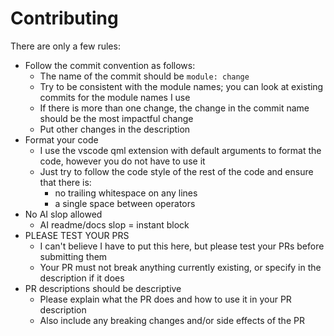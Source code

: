 # Contributing

There are only a few rules:
- Follow the commit convention as follows:
  - The name of the commit should be `module: change`
  - Try to be consistent with the module names; you can look at existing commits for the module names I use
  - If there is more than one change, the change in the commit name should be the most impactful change
  - Put other changes in the description
- Format your code
  - I use the vscode qml extension with default arguments to format the code, however you do not have to use it
  - Just try to follow the code style of the rest of the code and ensure that there is:
    - no trailing whitespace on any lines
    - a single space between operators
- No AI slop allowed
  - AI readme/docs slop = instant block
- PLEASE TEST YOUR PRS
  - I can't believe I have to put this here, but please test your PRs before submitting them
  - Your PR must not break anything currently existing, or specify in the description if it does
- PR descriptions should be descriptive
  - Please explain what the PR does and how to use it in your PR description
  - Also include any breaking changes and/or side effects of the PR
